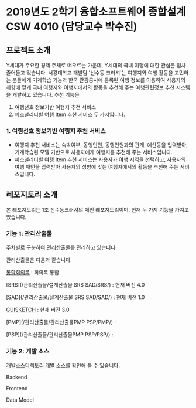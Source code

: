 # 2019년도 2학기 융합소프트웨어 종합설계 CSW 4010 (담당교수 박수진)

## 프로젝트 소개

Y세대가 주요한 경제 주체로 떠오르는 가운데, Y세대의 국내 여행에 대한 관심은 점차 줄어들고 있습니다. 서강대학교 개발팀 '신수동 크러셔'는 여행지와 여행 활동을 고민하는 분들에게 기계학습 기능과 한국 관광공사에 등록된 여행 정보를 이용하여 사용자의 취향에 맞게 국내 여행지와 여행지에서의 활동을 추천해 주는 
여행관련정보 추천 시스템을 개발하고 있습니다.
추천 기능은 

1. 여행선호 정보기반 여행지 추천 서비스 
2. 퍼스널리티별 여행 Item 추천 서비스 두 가지입니다.


### 1. 여행선호 정보기반 여행지 추천 서비스
- 여행지 추천 서비스는 숙박여부, 동행인원, 동행인원과의 관계, 예산등을 입력받아, 기계학습된 모델 기반으로 사용자에게 여행지를 추천해 주는 서비스입니다.
- 퍼스널리티별 여행 Item 추천 서비스는 사용자가 여행 지역을 선택하고, 사용자의 여행 패턴을 입력받아 사용자의 성향에 맞는 여행지에서의 활동을 추천해 주는 서비스입니다. 

## 레포지토리 소개

본 레포지토리는 1조 신수동크러셔의 메인 레포지토리이며, 현재 두 가지 기능을 가지고 있습니다.

### 기능 1: 관리산출물

주차별로 구분하여 [관리산출물](/관리산출물)를 관리하고 있습니다.

관리산출물은 다음과 같습니다.



[통합회의록](/관리산출물) : 회의록 통합

[SRS](/관리산출물/설계산출물 SRS SAD/SRS/) :    현재 버전 4.0

[SAD](/관리산출물/설계산출물 SRS SAD/SAD/) : 현재 버전 1.0

[GUISKETCH](/관리산출물/GUI_SKETCH/)  : 현재 버전 3.0

[PMP](/관리산출물/관리산출물PMP PSP/PMP/) : 

[PSP](/관리산출물/관리산출물PMP PSP/PSP/) :








### 기능 2:  개발 소스

[개발소스디렉토리](/trip-picker-develop)  개발 소스를 확인해 볼 수 있습니다.

Backend

Frontend

Data Model

